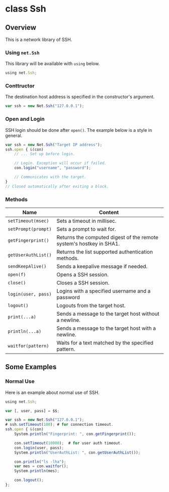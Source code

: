 # class Ssh

## Overview

This is a network library of SSH.

### Using `net.Ssh`

This library will be available with `using` below.

```javascript
using net.Ssh;
```

### Conttructor

The destination host address is specified in the constructor's argument.

```javascript
var ssh = new Net.Ssh("127.0.0.1");
```

### Open and Login

SSH login should be done after `open()`.
The example below is a style in general.

```javascript
var ssh = new Net.Ssh("Target IP address");
ssh.open { &(con)
    // ... Set up before login.

    // Login. Exception will occur if failed.
    con.login("username", "password");

    // Communicates with the target.
}
// Closed automatically after exiting a block.
```

### Methods

|        Name         |                               Content                               |
| ------------------- | ------------------------------------------------------------------- |
| `setTimeout(msec)`  | Sets a timeout in millisec.                                         |
| `setPrompt(prompt)` | Sets a prompt to wait for.                                          |
| `getFingerprint()`  | Returns the computed digest of the remote system's hostkey in SHA1. |
| `getUserAuthList()` | Returns the list supported authentication methods.                  |
| `sendKeepAlive()`   | Sends a keepalive message if needed.                                |
| `open(f)`           | Opens a SSH session.                                                |
| `close()`           | Closes a SSH session.                                               |
| `login(user, pass)` | Logins ​with a specified username and a password                    |
| `logout()`          | Logouts from the target host.                                       |
| `print(...a)`       | Sends a message to the target host without a newline.               |
| `println(...a)`     | Sends a message to the target host with a newline.                  |
| `waitfor(pattern)`  | Waits for a text matched by the specified pattern.                  |

## Some Examples

### Normal Use

Here is an example about normal use of SSH.

```javascript
using net.Ssh;

var [, user, pass] = $$;

var ssh = new Net.Ssh("127.0.0.1");
# ssh.setTimeout(100); # for connection timeout.
ssh.open { &(con)
    System.println("Fingerprint: ", con.getFingerprint());

    con.setTimeout(10000);  # for user auth timeout.
    con.login(user, pass);
    System.println("UserAuthList: ", con.getUserAuthList());

    con.println("ls -lha");
    var mes = con.waitfor();
    System.println(mes);

    con.logout();
};
```
